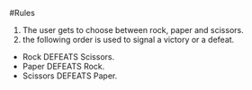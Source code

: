 #Rules
1. The user gets to choose between rock, paper and scissors.
2. the following order is used to signal a victory or a defeat.
  - Rock DEFEATS Scissors.
  - Paper DEFEATS Rock.
  - Scissors DEFEATS Paper.
  
  
